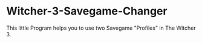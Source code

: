 # Witcher-3-Savegame-Changer
This little Program helps you to use two Savegame "Profiles" in The Witcher 3.
